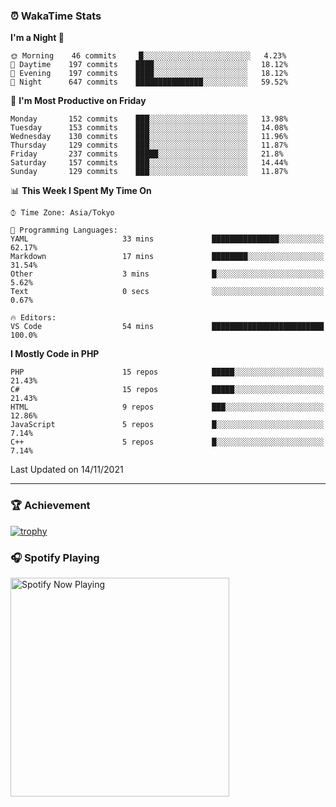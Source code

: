 ### ⏰ WakaTime Stats


<!--START_SECTION:waka-->
**I'm a Night 🦉** 

```text
🌞 Morning    46 commits     █░░░░░░░░░░░░░░░░░░░░░░░░   4.23% 
🌆 Daytime    197 commits    ████░░░░░░░░░░░░░░░░░░░░░   18.12% 
🌃 Evening    197 commits    ████░░░░░░░░░░░░░░░░░░░░░   18.12% 
🌙 Night      647 commits    ███████████████░░░░░░░░░░   59.52%

```
📅 **I'm Most Productive on Friday** 

```text
Monday       152 commits    ███░░░░░░░░░░░░░░░░░░░░░░   13.98% 
Tuesday      153 commits    ███░░░░░░░░░░░░░░░░░░░░░░   14.08% 
Wednesday    130 commits    ███░░░░░░░░░░░░░░░░░░░░░░   11.96% 
Thursday     129 commits    ███░░░░░░░░░░░░░░░░░░░░░░   11.87% 
Friday       237 commits    █████░░░░░░░░░░░░░░░░░░░░   21.8% 
Saturday     157 commits    ███░░░░░░░░░░░░░░░░░░░░░░   14.44% 
Sunday       129 commits    ███░░░░░░░░░░░░░░░░░░░░░░   11.87%

```


📊 **This Week I Spent My Time On** 

```text
⌚︎ Time Zone: Asia/Tokyo

💬 Programming Languages: 
YAML                     33 mins             ███████████████░░░░░░░░░░   62.17% 
Markdown                 17 mins             ████████░░░░░░░░░░░░░░░░░   31.54% 
Other                    3 mins              █░░░░░░░░░░░░░░░░░░░░░░░░   5.62% 
Text                     0 secs              ░░░░░░░░░░░░░░░░░░░░░░░░░   0.67%

🔥 Editors: 
VS Code                  54 mins             █████████████████████████   100.0%

```

**I Mostly Code in PHP** 

```text
PHP                      15 repos            █████░░░░░░░░░░░░░░░░░░░░   21.43% 
C#                       15 repos            █████░░░░░░░░░░░░░░░░░░░░   21.43% 
HTML                     9 repos             ███░░░░░░░░░░░░░░░░░░░░░░   12.86% 
JavaScript               5 repos             █░░░░░░░░░░░░░░░░░░░░░░░░   7.14% 
C++                      5 repos             █░░░░░░░░░░░░░░░░░░░░░░░░   7.14%

```



 Last Updated on 14/11/2021
<!--END_SECTION:waka-->

---

### 🏆 Achievement

[![trophy](https://github-profile-trophy.vercel.app/?username=Slime-hatena&theme=flat&no-bg=true&no-frame=true&column=8)](https://github.com/ryo-ma/github-profile-trophy)

### 🎧 Spotify Playing

[<img src="https://spotify-now-playing-slime-hatena.vercel.app/api/spotify-playing" alt="Spotify Now Playing" width="350" />](https://open.spotify.com/user/slime_hatena)

<!--
**Slime-hatena/Slime-hatena** is a ✨ _special_ ✨ repository because its `README.md` (this file) appears on your GitHub profile.

Here are some ideas to get you started:

- 🔭 I’m currently working on ...
- 🌱 I’m currently learning ...
- 👯 I’m looking to collaborate on ...
- 🤔 I’m looking for help with ...
- 💬 Ask me about ...
- 📫 How to reach me: ...
- 😄 Pronouns: ...
- ⚡ Fun fact: ...
-->
